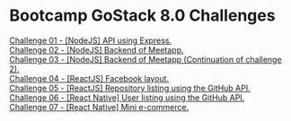 # Bootcamp GoStack 8.0 Challenges

[Challenge 01 - [NodeJS] API using Express.](./challenge-01)  
[Challenge 02 - [NodeJS] Backend of Meetapp.](./challenge-02)  
[Challenge 03 - [NodeJS] Backend of Meetapp (Continuation of challenge 2).](./challenge-03)  
[Challenge 04 - [ReactJS] Facebook layout.](./challenge-04)  
[Challenge 05 - [ReactJS] Repository listing using the GitHub API.](./challenge-05)  
[Challenge 06 - [React Native] User listing using the GitHub API.](./challenge-06)  
[Challenge 07 - [React Native] Mini e-commerce.](./challenge-07)
